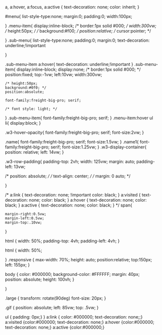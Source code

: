 
a, a:hover, a:focus, a:active {
     text-decoration: none;
     color: inherit;
}

#menu{
    list-style-type:none;
    margin:0;
    padding:0;
    width:100px;

}
.menu-item{
    display:inline-block;
    /* border:1px solid #000; */
    width:300vw;
    /* height:50px; */
    /* background:#f00; */
    position:relative;
    /* cursor:pointer; */

}
.sub-menu{
    list-style-type:none;
    padding:0;
    margin:0;
    text-decoration: underline;!important

}

 .sub-menu-item a:hover{
  text-decoration: underline;!important
}
.sub-menu-item{
    display:inline-block;
    display:none;
    /* border:1px solid #000; */
    position:fixed;
    top:-1vw;
    left:10vw;
    width:300vw;


    /* height:50px;
    background:#0f0; */
    position:absolute;

    font-family:freight-big-pro; serif;

    /* font style: light; */
}
.sub-menu-item{
font-family:freight-big-pro; serif;
}
.menu-item:hover ul li{
    display:block;
}

.w3-hover-opacity{
font-family:freight-big-pro; serif;
font-size:2vw;
}

.name{
font-family:freight-big-pro; serif;
font-size:1.5vw;
}
.name1{
font-family:freight-big-pro; serif;
font-size:1.25vw;
}
.w3-display-container{
  position: relative;
  left: 14vw;
}

.w3-row-padding{
padding-top: 2vh;
width: 125vw;
margin: auto;
padding-left: 13vw;



/* position: absolute; */
/* text-align: center; */
/* margin: 0 auto; */

}

/* a:link    {
  text-decoration:  none; !important
  color:            black;
  }
a:visited {
  text-decoration:  none;
  color:            black;
  }
a:hover   {
  text-decoration:  none;
  color:            black;
  }
a:active  {
  text-decoration:  none;
  color: black;
  } */
  span{

    margin-right:0.5vw;
    margin-left:0.5vw;
    margin-top:.10vw;
  }

html {
    width: 50%;
    padding-top: 4vh;
    padding-left: 4vh;
}


html {
    width: 50%;

}
.responsive {
  max-width: 70%;
  height: auto;
  position:relative;
  top:150px;
  left: 155px;
}

body {
    color: #000000;
    background-color: #FFFFFF;
    margin: 40px;
    position: absolute;
    height: 100vh;
 }


 }

.large {
    transform: rotate(90deg)
    font-size: 20px;
}

.gif {
  position: absolute;
  left: 85vw;
  top: .5vw;
}

ul {
    padding: 0px;}
    }
a:link    {
    color: #000000;
    text-decoration: none;;}
a:visited {color:#000000;
    text-decoration: none;}
a:hover   {color:#000000;
    text-decoration: none;}
a:active  {color:#000000;}
